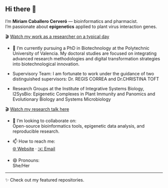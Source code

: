 ## Hi there 👋

I’m **Miriam Caballero Cerveró** — bioinformatics and pharmacist.  
I’m passionate about **epigenetics** applied to plant virus interaction genes.

🎬 [Watch my work as a researcher on a typical day](https://youtu.be/qGRTC8vLIb8)


- 🔭 I’m currently pursuing a PhD in Biotechnology at the Polytechnic University of Valencia. My doctoral studies are focused on integrating advanced research methodologies and digital transformation strategies into biotechnological innovation.

- Supervisory Team: I am fortunate to work under the guidance of two distinguished supervisors:
      Dr. REGIS CORREA and Dr.CHRISTINA TOFT

- Research Groups at the Institute of Integrative Systems Biology, I2SysBio:
      Epigenetic Complexes in Plant Immunity and Panomics and Evolutionary Biology and Systems Microbiology
  
🎬 [Watch my research talk here](https://www.youtube.com/watch?v=1Rq5uKEMlOo)
  
- 👯 I’m looking to collaborate on:  
  Open-source bioinformatics tools, epigenetic data analysis, and reproducible research.

- 📫 How to reach me:  
  [🌐 Website](https://www.miriamcaballerocervero.com/) · [✉️ Email](mailto:miriam.caballero@csic.es)

- 😄 Pronouns:  
  She/Her

---

✨ Check out my featured repositories.
